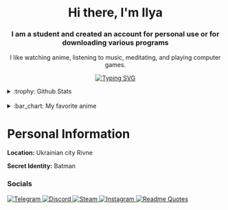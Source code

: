 <h1 align="center">Hi there, I'm Ilya</h1>
<h3 align="center">I am a student and created an account for personal use or for downloading various programs</h3>
  </p>
  <p align="center">I like watching anime, listening to music, meditating, and playing computer games.</p>
  <p align="center">
    <a href="https://git.io/typing-svg"><img src="https://readme-typing-svg.herokuapp.com?font=Fira+Code&pause=3000&width=1000&lines=Please+verify+me+Kinda+Windy+today+Im+not+bot+💗+💗+💗+💗+💗+💗+💗+💗+💗+💗+💗+💗" alt="Typing SVG" /></a>
  <details>
    <summary>:trophy: Github Stats</summary>
    <a href="https://git.io/streak-stats">
      <img src="https://streak-stats.demolab.com?user=December&theme=tokyonight&hide_border=true&border_radius=11&card_width=1080" alt="GitHub Streak" />
    </a>
    <a href="https://github.com/ashutosh00710/github-readme-activity-graph">
      <img src="https://github-readme-activity-graph.vercel.app/graph?username=december232323&bg_color=ffcfe9&color=9e4c98&line=9e4c98&point=403d3d&area=true&hide_border=true" alt="Ashutosh's GitHub Activity Graph">
    </a>
    <p align="center">
      <a href="https://github.com/december232323?tab=stars">
        <img src="https://github-readme-stats.vercel.app/api?username=december232323" alt="december232323's GitHub stats" />
      </a>
    </p>
  </details>
  <br>
  <details>
    <summary>:bar_chart: My favorite anime</summary>
    <ul>
      <li><a href="https://anilist.co/anime/131518/Dr-STONE-NEW-WORLD/">Dr STONE</a></li>
      <li><a href="https://anilist.co/anime/146065/Mushoku-Tensei-II-Isekai-Ittara-Honki-Dasu/">Mushoku Tensei II Isekai Ittara Honki Dasu</a></li>
      <li><a href="https://anilist.co/anime/1535/DEATH-NOTE">Death Note</a></li>
      <li><a href="https://anilist.co/anime/21459/Boku-no-Hero-Academia/">Boku no Hero Academia</a></li>
      <li><a href="https://anilist.co/anime/16498/Shingeki-no-Kyojin/">Shingeki no Kyojin</a></li>
      <li><a href="https://anilist.co/anime/20958/Shingeki-no-Kyojin-2/">Shingeki no Kyojin 2</a></li>
      <li><a href="https://anilist.co/anime/99147/Shingeki-no-Kyojin-3/">Shingeki no Kyojin 3</a></li>
      <li><a href="https://anilist.co/anime/110277/Shingeki-no-Kyojin-The-Final-Season/">Shingeki no Kyojin: The Final Season</a></li>
      <li><a href="https://anilist.co/anime/131681/Shingeki-no-Kyojin-The-Final-Season-Part-2/">Shingeki no Kyojin: The Final Season Part 2</a></li>
      <li><a href="https://anilist.co/anime/140596/Ijiranaide-Nagatorosan-2nd-Attack/">Ijiranaide Nagatoro-san 2nd Attack</a></li>
      <li><a href="https://anilist.co/anime/99423/Darling-in-the-Franxx/">Darling in the Franxx</a></li>
      <li><a href="https://anilist.co/anime/101922/Kimetsu-no-Yaiba/">Kimetsu no Yaiba</a></li>
      <li><a href="https://anilist.co/manga/74347/One-PunchMan/">One-Punch Man</a></li>
      <li><a href="https://anilist.co/anime/101280/Tensei-Shitara-Slime-Datta-Ken/">Tensei Shitara Slime Datta Ken</a></li>
      <li><a href="https://anilist.co/anime/108511/Tensei-Shitara-Slime-Datta-Ken-2nd-Season/">Tensei Shitara Slime Datta Ken 2nd Season</a></li>
      <li><a href="https://anilist.co/anime/116742/Tensei-Shitara-Slime-Datta-Ken-2nd-Season-Part-2/">Tensei Shitara Slime Datta Ken 2nd Season Part 2</a></li>
      <li><a href="https://anilist.co/anime/156822/Tensei-Shitara-Slime-Datta-Ken-3rd-Season/">Tensei Shitara Slime Datta Ken 3rd Season</a></li>
      <li><a href="https://anilist.co/anime/146503/Tensei-Shitara-Slime-Datta-Ken-Sukuwareru-Ramiris/">Tensei Shitara Slime Datta Ken: Sukuwareru, Ramiris</a></li>
      <li><a href="https://anilist.co/anime/20605/Tokyo-Ghoul/">Tokyo Ghoul</a></li>
      <li><a href="https://anilist.co/anime/20850/Tokyo-Ghoul-A/">Tokyo Ghoul A</a></li>
      <li><a href="https://anilist.co/anime/100240/Tokyo-Ghoulre/">Tokyo Ghoul:re</a></li>
      <li><a href="https://anilist.co/anime/21132/Tokyo-Ghoul-JACK/">Tokyo Ghoul: JACK</a></li>
      <li><a href="https://anilist.co/anime/102351/Tokyo-Ghoulre-2/">Tokyo Ghoul:re 2</a></li>
    </ul>
  </details>
  <h1>Personal Information</h1>
  <p><strong>Location:</strong> Ukrainian city Rivne</p>
  <p><strong>Secret Identity:</strong> Batman</p>
</body>
</html>

### Socials
<a href="https://t.me/december664">
  <img src="https://img.shields.io/badge/telegram-Reason%20to%20live-blue" alt="Telegram"/>
</a>

<a href="https://discord.com/users/862622509664436254">
  <img src="https://img.shields.io/badge/discord-december-lightgrey" alt="Discord"/>
</a>

<a href="https://steamcommunity.com/profiles/76561199227384602/">
  <img src="https://img.shields.io/badge/steam-13yo%20blind-yellow" alt="Steam"/>
</a>

<a href="https://www.instagram.com/salt_clown_/">
  <img src="https://img.shields.io/badge/insta-salt__clown__-ff69b4" alt="Instagram"/>
</a>

<a href="https://github.com/piyushsuthar/github-readme-quotes">
  <img src="https://quotes-github-readme.vercel.app/api?type=horizontal&theme=dark" alt="Readme Quotes" />
</a>

